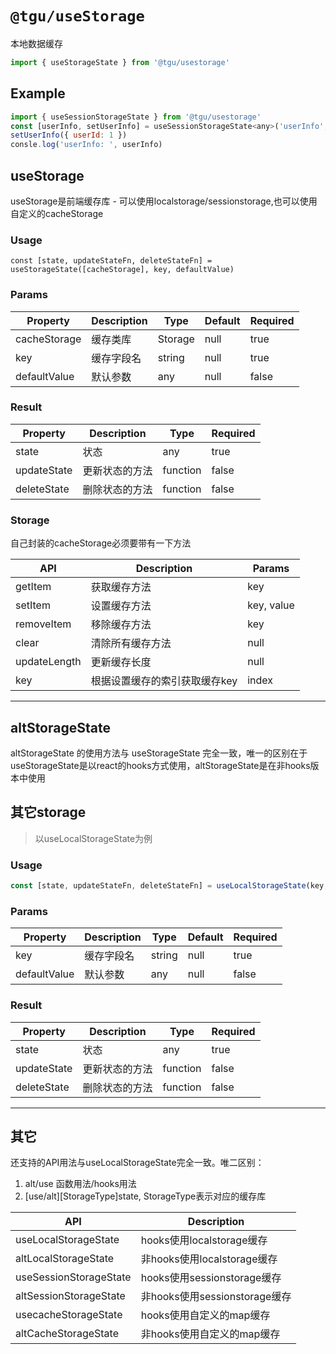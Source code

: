 # `@tgu/useStorage`
本地数据缓存

```js
import { useStorageState } from '@tgu/usestorage'
```

## Example
```jsx
import { useSessionStorageState } from '@tgu/usestorage'
const [userInfo, setUserInfo] = useSessionStorageState<any>('userInfo', {})
setUserInfo({ userId: 1 })
consle.log('userInfo: ', userInfo)
```

## useStorage

useStorage是前端缓存库 - 可以使用localstorage/sessionstorage,也可以使用自定义的cacheStorage

### Usage
<code>const [state, updateStateFn, deleteStateFn] = useStorageState([cacheStorage], key, defaultValue)</code>

### Params
| Property | Description | Type | Default | Required |
| ---- | ---- | ---- | ---- | ---- |
| cacheStorage | 缓存类库 | Storage | null | true |
| key | 缓存字段名 | string | null | true |
| defaultValue | 默认参数 | any | null | false |

### Result
| Property | Description | Type | Required |
| ---- | ---- | ---- | ---- |
| state | 状态 | any | true |
| updateState | 更新状态的方法 | function | false |
| deleteState | 删除状态的方法 | function | false |

### Storage

自己封装的cacheStorage必须要带有一下方法


| API | Description | Params |
| ---- | ---- | ---- |
| getItem | 获取缓存方法 | key |
| setItem | 设置缓存方法 | key, value |
| removeItem | 移除缓存方法 | key |
| clear | 清除所有缓存方法 | null |
| updateLength | 更新缓存长度 | null |
| key | 根据设置缓存的索引获取缓存key | index |

*******
## altStorageState

altStorageState 的使用方法与 useStorageState 完全一致，唯一的区别在于 useStorageState是以react的hooks方式使用，altStorageState是在非hooks版本中使用

## 其它storage

> 以useLocalStorageState为例

### Usage
```jsx
const [state, updateStateFn, deleteStateFn] = useLocalStorageState(key, defaultValue)
```

### Params
| Property | Description | Type | Default | Required |
| ---- | ---- | ---- | ---- | ---- |
| key | 缓存字段名 | string | null | true |
| defaultValue | 默认参数 | any | null | false |

### Result
| Property | Description | Type | Required |
| ---- | ---- | ---- | ---- |
| state | 状态 | any | true |
| updateState | 更新状态的方法 | function | false |
| deleteState | 删除状态的方法 | function | false |

*******
## 其它
还支持的API用法与useLocalStorageState完全一致。唯二区别：

1. alt/use 函数用法/hooks用法
2. [use/alt][StorageType]state, StorageType表示对应的缓存库

| API | Description |
| ---- | ---- |
| useLocalStorageState | hooks使用localstorage缓存 |
| altLocalStorageState | 非hooks使用localstorage缓存 |
| useSessionStorageState | hooks使用sessionstorage缓存 |
| altSessionStorageState | 非hooks使用sessionstorage缓存 |
| usecacheStorageState | hooks使用自定义的map缓存 |
| altCacheStorageState | 非hooks使用自定义的map缓存 |
